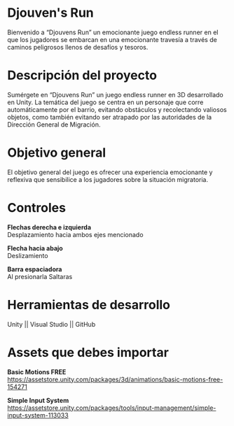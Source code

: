 # Djouven's Run
Bienvenido a “Djouvens Run” un emocionante juego endless runner en el que los jugadores se embarcan en una emocionante travesía a través de caminos peligrosos llenos de desafíos y tesoros. 

# Descripción del proyecto
Sumérgete en “Djouvens Run” un juego endless runner en 3D desarrollado en Unity. La temática del juego se centra en un personaje que corre automáticamente por el barrio, evitando obstáculos y recolectando valiosos objetos, como también evitando ser atrapado por las autoridades de la Dirección General de Migración.

# Objetivo general
El objetivo general del juego es ofrecer una experiencia emocionante y reflexiva que sensibilice a los jugadores sobre la situación migratoria.

# Controles
**Flechas derecha e izquierda**  
Desplazamiento hacia ambos ejes mencionado

**Flecha hacia abajo**  
Deslizamiento

**Barra espaciadora**  
Al presionarla Saltaras

# Herramientas de desarrollo
Unity || Visual Studio || GitHub


# Assets que debes importar

**Basic Motions FREE**  
https://assetstore.unity.com/packages/3d/animations/basic-motions-free-154271  

**Simple Input System**  
https://assetstore.unity.com/packages/tools/input-management/simple-input-system-113033  
